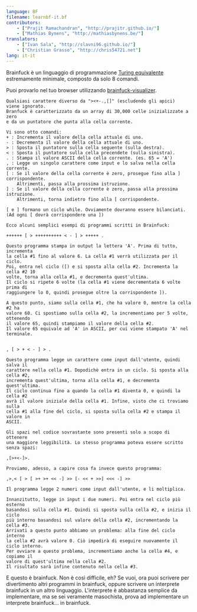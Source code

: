 ```yaml
---
language: BF
filename: learnbf-it.bf
contributors:
    - ["Prajit Ramachandran", "http://prajitr.github.io/"]
    - ["Mathias Bynens", "http://mathiasbynens.be/"]
translators:
    - ["Ivan Sala", "http://slavni96.github.io/"]
    - ["Christian Grasso", "http://chris54721.net"]
lang: it-it
---
```


Brainfuck è un linguaggio di programmazione
[Turing equivalente](https://it.wikipedia.org/wiki/Turing_equivalenza)
estremamente minimale, composto da solo 8 comandi.

Puoi provarlo nel tuo browser utilizzando
[brainfuck-visualizer](http://fatiherikli.github.io/brainfuck-visualizer/).

```bf
Qualsiasi carattere diverso da "><+-.,[]" (escludendo gli apici)
viene ignorato.
Branfuck è caratterizzato da un array di 30,000 celle inizializzate a zero
e da un puntatore che punta alla cella corrente.

Vi sono otto comandi:
+ : Incrementa il valore della cella attuale di uno.
- : Decrementa il valore della cella attuale di uno.
> : Sposta il puntatore sulla cella seguente (sulla destra).
< : Sposta il puntatore sulla cella precendete (sulla sinistra).
. : Stampa il valore ASCII della cella corrente. (es. 65 = 'A')
, : Legge un singolo carattere come input e lo salva nella cella corrente.
[ : Se il valore della cella corrente è zero, prosegue fino alla ] corrispondente.
    Altrimenti, passa alla prossima istruzione.
] : Se il valore della cella corrente è zero, passa alla prossima istruzione.
    Altrimenti, torna indietro fino alla [ corrispondente.

[ e ] formano un ciclo while. Ovviamente dovranno essere bilanciati.
(Ad ogni [ dovrà corrispondere una ])

Ecco alcuni semplici esempi di programmi scritti in Brainfuck:

++++++ [ > ++++++++++ < - ] > +++++ .

Questo programma stampa in output la lettera 'A'. Prima di tutto, incrementa
la cella #1 fino al valore 6. La cella #1 verrà utilizzata per il ciclo.
Poi, entra nel ciclo ([) e si sposta alla cella #2. Incrementa la cella #2 10
volte, torna alla cella #1, e decrementa quest'ultima.
Il ciclo si ripete 6 volte (la cella #1 viene decrementata 6 volte prima di
raggiungere lo 0, quindi prosegue oltre la corrispondente ]).

A questo punto, siamo sulla cella #1, che ha valore 0, mentre la cella #2 ha
valore 60. Ci spostiamo sulla cella #2, la incrementiamo per 5 volte, ottenendo
il valore 65, quindi stampiamo il valore della cella #2.
Il valore 65 equivale ad 'A' in ASCII, per cui viene stampato 'A' nel terminale.


, [ > + < - ] > .

Questo programma legge un carattere come input dall'utente, quindi salva il
carattere nella cella #1. Dopodichè entra in un ciclo. Si sposta alla cella #2,
incrementa quest'ultima, torna alla cella #1, e decrementa quest'ultima.
Il ciclo continua fino a quando la cella #1 diventa 0, e quindi la cella #2
avrà il valore iniziale della cella #1. Infine, visto che ci troviamo sulla
cella #1 alla fine del ciclo, si sposta sulla cella #2 e stampa il valore in
ASCII.

Gli spazi nel codice sovrastante sono presenti solo a scopo di ottenere
una maggiore leggibilità. Lo stesso programma poteva essere scritto senza spazi:

,[>+<-]>.

Proviamo, adesso, a capire cosa fa invece questo programma:

,>,< [ > [ >+ >+ << -] >> [- << + >>] <<< -] >>

Il programma legge 2 numeri come input dall'utente, e li moltiplica.

Innanzitutto, legge in input i due numeri. Poi entra nel ciclo più esterno
basandosi sulla cella #1. Quindi si sposta sulla cella #2, e inizia il ciclo
più interno basandosi sul valore della cella #2, incrementando la cella #3.
Arrivati a questo punto abbiamo un problema: alla fine del ciclo interno
la cella #2 avrà valore 0. Ciò impedirà di eseguire nuovamente il ciclo interno.
Per ovviare a questo problema, incrementiamo anche la cella #4, e copiamo il
valore di quest'ultima nella cella #2.
Il risultato sarà infine contenuto nella cella #3.
```

E questo è brainfuck. Non è così difficile, eh? Se vuoi, ora puoi scrivere per
divertimento altri programmi in brainfuck, oppure scrivere un interprete
brainfuck in un altro linguaggio. L'interprete è abbastanza semplice da
implementare, ma se sei veramente masochista, prova ad implementare un interprete brainfuck... in brainfuck.
